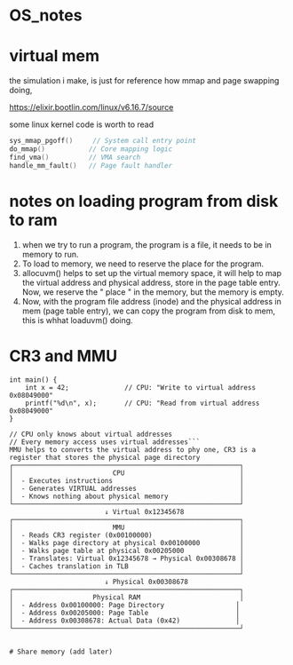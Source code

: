 # OS_notes

# virtual mem

the simulation i make, is just for reference how mmap and page swapping doing, 

https://elixir.bootlin.com/linux/v6.16.7/source

some linux kernel code is worth to read
```C++
sys_mmap_pgoff()     // System call entry point
do_mmap()           // Core mapping logic
find_vma()          // VMA search
handle_mm_fault()   // Page fault handler
```









# notes on loading program from disk to ram

1. when we try to run a program, the program is a file, it needs to be in memory to run.
2. To load to memory, we need to reserve the place for the program.
3. allocuvm() helps to set up the virtual memory space, it will help to map the virtual address and physical address, store in the page table entry. Now, we reserve the " place " in the memory, but the memory is empty.
4. Now, with the program file address (inode) and the physical address in mem (page table entry), we can copy the program from disk to mem,  this is whhat loaduvm() doing. 

# CR3 and MMU
```/ CPU executes program instructions
int main() {
    int x = 42;              // CPU: "Write to virtual address 0x08049000"
    printf("%d\n", x);       // CPU: "Read from virtual address 0x08049000"
}

// CPU only knows about virtual addresses
// Every memory access uses virtual addresses```
MMU helps to converts the virtual address to phy one, CR3 is a register that stores the physical page directory
┌─────────────────────────────────────────────────────────┐
│                         CPU                             │
│  - Executes instructions                                │
│  - Generates VIRTUAL addresses                          │
│  - Knows nothing about physical memory                  │
└─────────────────────────────────────────────────────────┘
                        ↓ Virtual 0x12345678
┌─────────────────────────────────────────────────────────┐
│                         MMU                             │
│  - Reads CR3 register (0x00100000)                      │
│  - Walks page directory at physical 0x00100000          │
│  - Walks page table at physical 0x00205000              │
│  - Translates: Virtual 0x12345678 → Physical 0x00308678 │
│  - Caches translation in TLB                            │
└─────────────────────────────────────────────────────────┘
                        ↓ Physical 0x00308678
┌─────────────────────────────────────────────────────────┐
│                    Physical RAM                         │
│  - Address 0x00100000: Page Directory                  │
│  - Address 0x00205000: Page Table                      │
│  - Address 0x00308678: Actual Data (0x42)              │
└─────────────────────────────────────────────────────────┘


# Share memory (add later)
